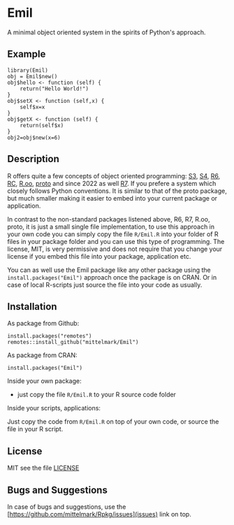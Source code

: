 # Emil

A minimal object oriented system in the spirits of Python's approach.

## Example

```
library(Emil)
obj = Emil$new()
obj$hello <- function (self) {
    return("Hello World!")
}
obj$setX <- function (self,x) {
    self$x=x
}
obj$getX <- function (self) {
    return(self$x)
}
obj2=obj$new(x=6)
```

## Description

R offers quite a few concepts of object oriented programming:
[S3](https://adv-r.hadley.nz/s3.html), [S4](https://adv-r.had.co.nz/S4.html),
[R6](https://adv-r.hadley.nz/r6.html),
[RC](http://adv-r.had.co.nz/OO-essentials.html#rc),
[R.oo](https://cran.r-project.org/web/packages/R.oo/index.html),
[proto](https://cran.r-project.org/web/packages/proto/index.html) and since
2022 as well [R7](https://rconsortium.github.io/OOP-WG/). If you prefere a
system which closely follows Python conventions. It is similar to that of the
proto package, but much smaller making it easier to embed into your current
package or application.

In contrast to the non-standard packages listened above, R6, R7, R.oo, proto,
it is just a small single file implementation, to use this approach in your
own code you can simply copy the file `R/Emil.R` into your folder of R files
in your package folder and you can use this type of programming. The license,
MIT, is very permissive and does not require that you change your license if
you embed this file into your package, application etc.

You can as well use the Emil package like any other package using the
`install.packages("Emil")` approach once the package is on CRAN. Or in case of local R-scripts just source the file into your code as usually.

## Installation

As package from Github:

```
install.packages("remotes")
remotes::install_github("mittelmark/Emil")
```

As package from CRAN:

```
install.packages("Emil")
```

Inside your own package:

- just copy the file `R/Emil.R` to your R source code folder

Inside your scripts, applications:

Just copy the code from `R/Emil.R` on top of your own code, or source the file
in your R script.

## License

MIT see the file [LICENSE](LICENSE)

## Bugs and Suggestions

In case of bugs and suggestions, use the [https://github.com/mittelmark/Rpkg/issues](issues) link on top.
